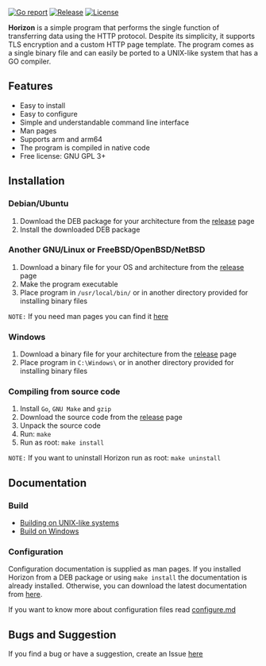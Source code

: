 [![Go report](https://goreportcard.com/badge/github.com/lcomrade/horizon?style=flat-square)](https://goreportcard.com/report/github.com/lcomrade/horizon)
[![Release](https://img.shields.io/github/downloads/lcomrade/horizon/total?style=flat-square)](https://github.com/lcomrade/horizon/releases/latest)
[![License](https://img.shields.io/github/license/lcomrade/horizon?style=flat-square)](https://github.com/lcomrade/horizon/blob/main/LICENSE)

**Horizon** is a simple program that performs the single function of transferring data using the HTTP protocol.
Despite its simplicity, it supports TLS encryption and a custom HTTP page template.
The program comes as a single binary file and can easily be ported to a UNIX-like system that has a GO compiler.

## Features
- Easy to install
- Easy to configure
- Simple and understandable command line interface
- Man pages
- Supports arm and arm64
- The program is compiled in native code
- Free license: GNU GPL 3+

## Installation
### Debian/Ubuntu
1. Download the DEB package for your architecture from the [release](https://github.com/lcomrade/horizon/releases/latest) page
2. Install the downloaded DEB package

### Another GNU/Linux or FreeBSD/OpenBSD/NetBSD
1. Download a binary file for your OS and architecture from the [release](https://github.com/lcomrade/horizon/releases/latest) page
2. Make the program executable
3. Place program in `/usr/local/bin/` or in another directory provided for installing binary files

`NOTE:` If you need man pages you can find it [here](https://github.com/lcomrade/horizon/releases/latest/download/man.tar)

### Windows
1. Download a binary file for your architecture from the [release](https://github.com/lcomrade/horizon/releases/latest) page
2. Place program in `C:\Windows\` or in another directory provided for installing binary files

### Compiling from source code
1. Install `Go`, `GNU Make` and `gzip`
2. Download the source code from the [release](https://github.com/lcomrade/horizon/releases/latest) page
3. Unpack the source code
4. Run: `make`
5. Run as root: `make install`

`NOTE:` If you want to uninstall Horizon run as root: `make uninstall`

## Documentation
### Build
- [Building on UNIX-like systems](https://github.com/lcomrade/horizon/blob/main/docs/make.md)
- [Build on Windows](https://github.com/lcomrade/horizon/blob/main/docs/make_bat.md)

### Configuration
Configuration documentation is supplied as man pages. If you installed Horizon from a DEB package or using `make install` the documentation is already installed.
Otherwise, you can download the latest documentation from [here](https://github.com/lcomrade/horizon/releases/latest/download/man.tar).

If you want to know more about configuration files read [configure.md](https://github.com/lcomrade/horizon/blob/main/docs/configure.md)

## Bugs and Suggestion
If you find a bug or have a suggestion, create an Issue [here](https://github.com/lcomrade/horizon/issues)
